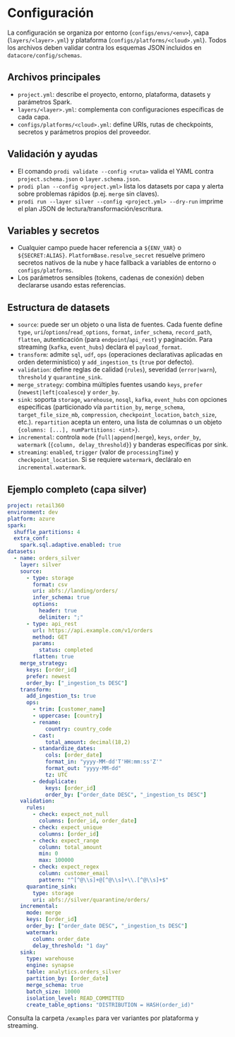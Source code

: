 # Configuración

La configuración se organiza por entorno (`configs/envs/<env>`), capa (`layers/<layer>.yml`) y plataforma (`configs/platforms/<cloud>.yml`). Todos los archivos deben validar contra los esquemas JSON incluidos en `datacore/config/schemas`.

## Archivos principales
- `project.yml`: describe el proyecto, entorno, plataforma, datasets y parámetros Spark.
- `layers/<layer>.yml`: complementa con configuraciones específicas de cada capa.
- `configs/platforms/<cloud>.yml`: define URIs, rutas de checkpoints, secretos y parámetros propios del proveedor.

## Validación y ayudas
- El comando `prodi validate --config <ruta>` valida el YAML contra `project.schema.json` o `layer.schema.json`.
- `prodi plan --config <project.yml>` lista los datasets por capa y alerta sobre problemas rápidos (p.ej. `merge` sin claves).
- `prodi run --layer silver --config <project.yml> --dry-run` imprime el plan JSON de lectura/transformación/escritura.

## Variables y secretos
- Cualquier campo puede hacer referencia a `${ENV_VAR}` o `${SECRET:ALIAS}`. `PlatformBase.resolve_secret` resuelve primero secretos nativos de la nube y hace fallback a variables de entorno o `configs/platforms`.
- Los parámetros sensibles (tokens, cadenas de conexión) deben declararse usando estas referencias.

## Estructura de datasets
- `source`: puede ser un objeto o una lista de fuentes. Cada fuente define `type`, `uri`/`options`/`read_options`, `format`, `infer_schema`, `record_path`, `flatten`, autenticación (para `endpoint`/`api_rest`) y paginación. Para streaming (`kafka`, `event_hubs`) declara el `payload_format`.
- `transform`: admite `sql`, `udf`, `ops` (operaciones declarativas aplicadas en orden determinístico) y `add_ingestion_ts` (`true` por defecto).
- `validation`: define reglas de calidad (`rules`), severidad (`error|warn`), `threshold` y `quarantine_sink`.
- `merge_strategy`: combina múltiples fuentes usando `keys`, `prefer` (`newest|left|coalesce`) y `order_by`.
- `sink`: soporta `storage`, `warehouse`, `nosql`, `kafka`, `event_hubs` con opciones específicas (particionado vía `partition_by`, `merge_schema`, `target_file_size_mb`, `compression`, `checkpoint_location`, `batch_size`, etc.). `repartition` acepta un entero, una lista de columnas o un objeto `{columns: [...], numPartitions: <int>}`.
- `incremental`: controla `mode` (`full|append|merge`), `keys`, `order_by`, `watermark` (`{column, delay_threshold}`) y banderas específicas por sink.
- `streaming`: `enabled`, `trigger` (valor de `processingTime`) y `checkpoint_location`. Si se requiere `watermark`, decláralo en `incremental.watermark`.

## Ejemplo completo (capa silver)
```yaml
project: retail360
environment: dev
platform: azure
spark:
  shuffle_partitions: 4
  extra_conf:
    spark.sql.adaptive.enabled: true
datasets:
  - name: orders_silver
    layer: silver
    source:
      - type: storage
        format: csv
        uri: abfs://landing/orders/
        infer_schema: true
        options:
          header: true
          delimiter: ";"
      - type: api_rest
        url: https://api.example.com/v1/orders
        method: GET
        params:
          status: completed
        flatten: true
    merge_strategy:
      keys: [order_id]
      prefer: newest
      order_by: ["_ingestion_ts DESC"]
    transform:
      add_ingestion_ts: true
      ops:
        - trim: [customer_name]
        - uppercase: [country]
        - rename:
            country: country_code
        - cast:
            total_amount: decimal(18,2)
        - standardize_dates:
            cols: [order_date]
            format_in: "yyyy-MM-dd'T'HH:mm:ss'Z'"
            format_out: "yyyy-MM-dd"
            tz: UTC
        - deduplicate:
            keys: [order_id]
            order_by: ["order_date DESC", "_ingestion_ts DESC"]
    validation:
      rules:
        - check: expect_not_null
          columns: [order_id, order_date]
        - check: expect_unique
          columns: [order_id]
        - check: expect_range
          column: total_amount
          min: 0
          max: 100000
        - check: expect_regex
          column: customer_email
          pattern: "^[^@\\s]+@[^@\\s]+\\.[^@\\s]+$"
      quarantine_sink:
        type: storage
        uri: abfs://silver/quarantine/orders/
    incremental:
      mode: merge
      keys: [order_id]
      order_by: ["order_date DESC", "_ingestion_ts DESC"]
      watermark:
        column: order_date
        delay_threshold: "1 day"
    sink:
      type: warehouse
      engine: synapse
      table: analytics.orders_silver
      partition_by: [order_date]
      merge_schema: true
      batch_size: 10000
      isolation_level: READ_COMMITTED
      create_table_options: "DISTRIBUTION = HASH(order_id)"
```

Consulta la carpeta `/examples` para ver variantes por plataforma y streaming.
